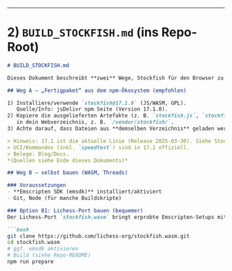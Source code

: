 
---

# 2) `BUILD_STOCKFISH.md` (ins Repo-Root)

```md
# BUILD_STOCKFISH.md

Dieses Dokument beschreibt **zwei** Wege, Stockfish für den Browser zu nutzen.

## Weg A — „Fertigpaket“ aus dem npm-Ökosystem (empfohlen)

1) Installiere/verwende `stockfish@17.1.0` (JS/WASM, GPL).  
   Quelle/Info: jsDelivr npm Seite (Version 17.1.0).  
2) Kopiere die ausgelieferten Artefakte (z. B. `stockfish.js`, `stockfish.wasm`, evtl. Worker-Dateien)
   in dein Webverzeichnis, z. B. `/vendor/stockfish/`.
3) Achte darauf, dass Dateien aus **demselben Verzeichnis** geladen werden (relative Pfade passen).

> Hinweis: 17.1 ist die aktuelle Linie (Release 2025-03-30). Siehe Stockfish-Blog.  
> UCI/Kommandos (inkl. `speedtest`) sind in 17.1 offiziell.  
> Belege: Blog/Docs.  
*(Quellen siehe Ende dieses Dokuments)*

## Weg B — selbst bauen (WASM, Threads)

### Voraussetzungen
- **Emscripten SDK (emsdk)** installiert/aktiviert  
- Git, Node (für manche Buildskripte)

### Option B1: Lichess-Port bauen (bequemer)
Der Lichess-Port `stockfish.wasm` bringt erprobte Emscripten-Setups mit.

```bash
git clone https://github.com/lichess-org/stockfish.wasm.git
cd stockfish.wasm
# ggf. emsdk aktivieren
# Build (siehe Repo-README)
npm run prepare
